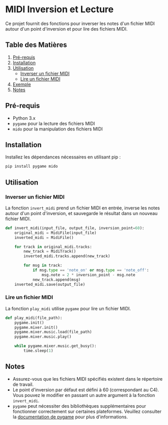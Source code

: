 
# MIDI Inversion et Lecture

Ce projet fournit des fonctions pour inverser les notes d'un fichier MIDI autour d'un point d'inversion et pour lire des fichiers MIDI.

## Table des Matières
1. [Pré-requis](#pré-requis)
2. [Installation](#installation)
3. [Utilisation](#utilisation)
    - [Inverser un fichier MIDI](#inverser-un-fichier-midi)
    - [Lire un fichier MIDI](#lire-un-fichier-midi)
4. [Exemple](#exemple)
5. [Notes](#notes)

## Pré-requis

- Python 3.x
- `pygame` pour la lecture des fichiers MIDI
- `mido` pour la manipulation des fichiers MIDI

## Installation

Installez les dépendances nécessaires en utilisant pip :

```bash
pip install pygame mido
```

## Utilisation

### Inverser un fichier MIDI

La fonction `invert_midi` prend un fichier MIDI en entrée, inverse les notes autour d'un point d'inversion, et sauvegarde le résultat dans un nouveau fichier MIDI.

```python
def invert_midi(input_file, output_file, inversion_point=60):
    original_midi = MidiFile(input_file)
    inverted_midi = MidiFile()

    for track in original_midi.tracks:
        new_track = MidiTrack()
        inverted_midi.tracks.append(new_track)

        for msg in track:
            if msg.type == 'note_on' or msg.type == 'note_off':
                msg.note = 2 * inversion_point - msg.note
            new_track.append(msg)
    inverted_midi.save(output_file)
```

### Lire un fichier MIDI

La fonction `play_midi` utilise `pygame` pour lire un fichier MIDI.

```python
def play_midi(file_path):
    pygame.init()
    pygame.mixer.init()
    pygame.mixer.music.load(file_path)
    pygame.mixer.music.play()

    while pygame.mixer.music.get_busy():
        time.sleep(1)
```


## Notes

- Assurez-vous que les fichiers MIDI spécifiés existent dans le répertoire de travail.
- Le point d'inversion par défaut est défini à 60 (correspondant au C4). Vous pouvez le modifier en passant un autre argument à la fonction `invert_midi`.
- `pygame` peut nécessiter des bibliothèques supplémentaires pour fonctionner correctement sur certaines plateformes. Veuillez consulter la [documentation de pygame](https://www.pygame.org/docs/) pour plus d'informations.
